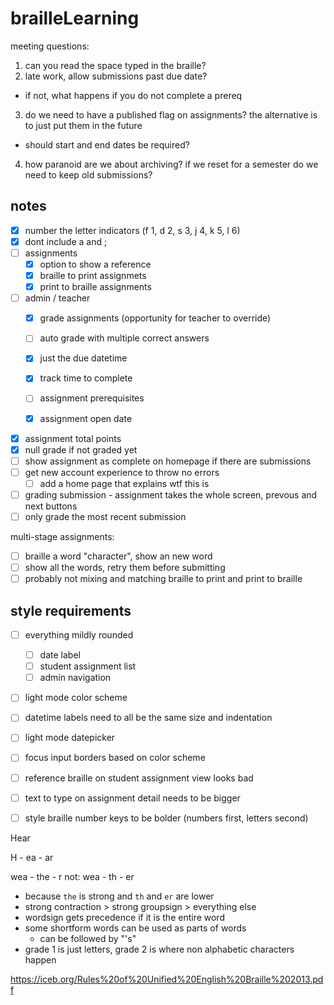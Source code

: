 # brailleLearning

meeting questions: 
1. can you read the space typed in the braille?
2. late work, allow submissions past due date?
  - if not, what happens if you do not complete a prereq  
3. do we need to have a published flag on assignments? the alternative is to just put them in the future
  - should start and end dates be required?
4. how paranoid are we about archiving? if we reset for a semester do we need to keep old submissions?

## notes

- [x] number the letter indicators (f 1, d 2, s 3, j 4, k 5, l 6)
- [x] dont include a and ;
- [ ] assignments
  - [x] option to show a reference
  <!-- - [ ] option to hide text live feed (always hidden for now) -->
  - [x] braille to print assignmets
  - [x] print to braille assignments
- [ ] admin / teacher
  - [x] grade assignments (opportunity for teacher to override)
  - [ ] auto grade with multiple correct answers
  - [x] just the due datetime
  - [x] track time to complete
  - [ ] assignment prerequisites
  - [x] assignment open date


- [x] assignment total points
- [x] null grade if not graded yet
- [ ] show assignment as complete on homepage if there are submissions
- [ ] get new account experience to throw no errors
  - [ ] add a home page that explains wtf this is
- [ ] grading submission - assignment takes the whole screen, prevous and next buttons
- [ ] only grade the most recent submission

multi-stage assignments:
- [ ] braille a word "character", show an new word
- [ ] show all the words, retry them before submitting
- [ ] probably not mixing and matching braille to print and print to braille

## style requirements

- [ ] everything mildly rounded
  - [ ] date label
  - [ ] student assignment list
  - [ ] admin navigation

- [ ] light mode color scheme
- [ ] datetime labels need to all be the same size and indentation
- [ ] light mode datepicker
- [ ] focus input borders based on color scheme
- [ ] reference braille on student assignment view looks bad
- [ ] text to type on assignment detail needs to be bigger
- [ ] style braille number keys to be bolder (numbers first, letters second)


Hear

H - ea - ar


wea - the - r
not: wea - th - er
- because `the` is strong and `th` and `er` are lower
- strong contraction > strong groupsign > everything else
- wordsign gets precedence if it is the entire word
- some shortform words can be used as parts of words
  - can be followed by "'s"
- grade 1 is just letters, grade 2 is where non alphabetic characters happen

https://iceb.org/Rules%20of%20Unified%20English%20Braille%202013.pdf